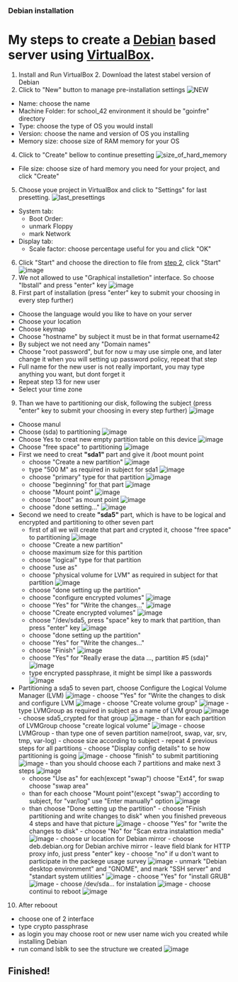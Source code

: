 ### Debian installation
  # My steps to create a [Debian](https://www.debian.org/) based server using [VirtualBox](https://www.virtualbox.org/wiki/Downloads).
1. Install and Run VirtualBox
<a id="step2" /> 2. Download the latest stabel version of Debian
3. Click to "New" button to manage pre-installation settings
  ![NEW](https://user-images.githubusercontent.com/61047851/141314856-0c0445ab-cebf-4d98-86ec-494afe690300.png)
  - Name:           choose the name
  - Machine Folder: for school_42 environment it should be "goinfre" directory
  - Type:           choose the type of OS you would install
  - Version:        choose the name and version of OS you installing
  - Memory size:    choose size of RAM memory for your OS
4. Click to "Create" bellow to continue presetting
  ![size_of_hard_memory](https://user-images.githubusercontent.com/61047851/141316918-f9247e0e-5c01-497b-bb36-24bad851e773.png)
  - File size:      choose size of hard memory you need for your project, and click "Create"
5. Choose youe project in VirtualBox and click to "Settings" for last presetting.
  ![last_presettings](https://user-images.githubusercontent.com/61047851/141317675-5dac1b31-92c7-42fd-93d8-8a1fb82317c6.png)
  - System tab:
     - Boot Order:
      - unmark Floppy
      - mark Network
  - Display tab: 
    - Scale factor: choose percentage useful for you and click "OK"
6. Click "Start" and choose the direction to file from [step 2](#step2), click "Start"
  ![image](https://user-images.githubusercontent.com/61047851/141319208-b5c574da-5994-489c-ad97-56e9ae5c7d06.png)
7. We not allowed to use "Graphical installetion" interface. So choose "Ibstall" and press "enter" key
![image](https://user-images.githubusercontent.com/61047851/141326333-e9fdf087-582c-4727-ab77-be35036e8a41.png)
8. First part of installation (press "enter" key to submit your choosing in every step further)
  - Choose the language would you like to have on your server
  - Choose your location
  - Choose keymap
  - Choose "hostname" by subject it must be in that format username42
  - By subject we not need any "Domain names"
  - Choose "root password", but for now u may use simple one, and later change it when you will setting up password policy, repeat that step
  - Full name for the new user is not really important, you may type anything you want, but dont forget it
  - Repeat step 13 for new user
  - Select your time zone
9. Than we have to partitioning our disk, following the subject (press "enter" key to submit your choosing in every step further)
    ![image](https://user-images.githubusercontent.com/61047851/141333371-a9c273d4-284b-4b6e-bfa0-03e775b8dd9f.png)
  - Choose manul
  - Choose (sda) to partitioning 
   ![image](https://user-images.githubusercontent.com/61047851/141334449-d8dcf1a3-f523-4cc8-a01a-d3acf46860ce.png)
  - Choose Yes to creat new empty partition table on this device
   ![image](https://user-images.githubusercontent.com/61047851/141334885-b646007a-d62b-4d96-9665-1687154446b3.png)
  - Choose "free space" to partitioning
    ![image](https://user-images.githubusercontent.com/61047851/141335214-7e8fb1db-12fd-4ded-86bc-1c6a5d2eb284.png)
  - First we need to creat **"sda1"** part and give it /boot mount point
    - choose "Create a new partition"
      ![image](https://user-images.githubusercontent.com/61047851/141335355-b5360c04-2c6a-45e9-a0dd-3ab2be711fc9.png)
    - type "500 M" as required in subject for sda1
      ![image](https://user-images.githubusercontent.com/61047851/141335639-fedc51c7-fe8b-4c86-a999-2f030e006095.png)
    - choose "primary" type for that partition
      ![image](https://user-images.githubusercontent.com/61047851/141335721-3d29c902-4bb4-4c7f-8fc9-81145f6c42de.png)
    - choose "beginning" for that part
      ![image](https://user-images.githubusercontent.com/61047851/141335927-0703bd3d-fdc5-4e84-a36a-97720af3be88.png)
    - choose "Mount point"
      ![image](https://user-images.githubusercontent.com/61047851/141336150-78245909-bd5f-4a11-a445-ad1fb54c2512.png)
    - choose "/boot" as mount point
      ![image](https://user-images.githubusercontent.com/61047851/141336240-ec9bb949-5f72-40ca-8004-7d55a5009af6.png)
    - choose "done setting..."
      ![image](https://user-images.githubusercontent.com/61047851/141336627-0031c45d-60c2-4f61-a37c-1d7db5011358.png)
  - Second we need to create **"sda5"** part, which is have to be logical and encrypted and partitioning to other seven part
    - first of all we will create that part and crypted it, choose "free space" to partitioning
      ![image](https://user-images.githubusercontent.com/61047851/141339680-22381fd5-154a-4822-8da0-542420af724c.png)
    - choose "Create a new partition"
    - choose maximum size for this partition
    - choose "logical" type for that partition
    - choose "use as"
    - choose "physical volume for LVM" as required in subject for that partition
      ![image](https://user-images.githubusercontent.com/61047851/141340495-fe47ca4e-5e46-433a-8b3b-9521a4ea3448.png)
    - choose "done setting up the partition"
    - choose "configure encrypted volumes"
      ![image](https://user-images.githubusercontent.com/61047851/141340853-9b0a82f3-ec1e-4c04-b797-aedcf63788c4.png)
    - choose "Yes" for "Write the changes..."
      ![image](https://user-images.githubusercontent.com/61047851/141340948-7c6336c8-aacf-414e-aa90-7edd217ce01f.png)
    - choose "Create encrypted volumes"
      ![image](https://user-images.githubusercontent.com/61047851/141341609-c4316b48-c84b-44a1-9e4e-4173160fb923.png)
    - choose "/dev/sda5, press "space" key to mark that partition, than press "enter" key
      ![image](https://user-images.githubusercontent.com/61047851/141341872-7000bede-363c-4093-8c19-4f54972e660b.png)
    - choose "done setting up the partition"
    - choose "Yes" for "Write the changes..."
    - choose "Finish"
      ![image](https://user-images.githubusercontent.com/61047851/141343772-f144641c-03e8-49f3-a27e-f2d382293e36.png)
    - choose "Yes" for "Really erase the data ..., partition #5 (sda)"
      ![image](https://user-images.githubusercontent.com/61047851/141344005-b3fd4d74-252d-4c67-9d72-90a725995e47.png)
    - type encrypted passphrase, it might be simpl like a passwords
      ![image](https://user-images.githubusercontent.com/61047851/141346036-a0db7862-345c-4379-b530-a6ba67ad7160.png)
   - Partitioning a sda5 to seven part, choose Configure the Logical Volume Manager (LVM)
    ![image](https://user-images.githubusercontent.com/61047851/141346901-27030bc5-585f-43b9-95d5-5bf6d1a8862c.png)
    - choose "Yes" for "Write the changes to disk and configure LVM
      ![image](https://user-images.githubusercontent.com/61047851/141346704-cbc87038-e2ca-4a14-82b5-e6f9b8b5ccf0.png)
    - choose "Create volume group"
      ![image](https://user-images.githubusercontent.com/61047851/141347294-1a2b9f40-07ef-403b-8ca6-97607259b1b8.png)
    - type LVMGroup as required in subject as a name of LVM group
      ![image](https://user-images.githubusercontent.com/61047851/141347528-fb11bd71-fe79-4b17-910f-07b32a63629c.png)
    - choose sda5_crypted for that group
      ![image](https://user-images.githubusercontent.com/61047851/141347593-14a36e10-240f-45ae-b474-2f2b59764a86.png)
    - than for each partition of LVMGroup choose "create logical volume"
      ![image](https://user-images.githubusercontent.com/61047851/141351994-96763ed5-f7bc-4558-843c-feccca5cc337.png)
    - choose LVMGroup
    - than type one of seven partition name(root, swap, var, srv, tmp, var-log)
    - choose size according to subject
    - repeat 4 previous steps for all partitions
    - choose "Display config details" to se how partitioning is going
      ![image](https://user-images.githubusercontent.com/61047851/141353150-01c5775c-44f5-46aa-946a-91f2a7b1d95d.png)
    - choose "finish" to submit partitioning
      ![image](https://user-images.githubusercontent.com/61047851/141353220-68417fcf-8c8f-4f8f-985e-50012bf0aac5.png)
    - than you should choose each 7 partitions and make next 3 steps
      ![image](https://user-images.githubusercontent.com/61047851/141353372-cef26563-9812-44a1-acf8-46a8cc75b1b2.png)
      - choose "Use as" for each(except "swap") choose "Ext4", for swap choose "swap area"
      - than for each choose "Mount point"(except "swap") according to subject, for "var/log" use "Enter manually" option
        ![image](https://user-images.githubusercontent.com/61047851/141354639-79a94d71-d0d3-4031-a34e-c7156adc9107.png)
      - than choose "Done setting up the partition"
    - choose "Finish partitioning and write changes to disk" when you finished preveous 4 steps and have that picture
      ![image](https://user-images.githubusercontent.com/61047851/141355133-55f3c623-0e9a-4e43-ae3e-c8ffca57f78b.png)
    - choose "Yes" for "write the changes to disk"
    - choose "No" for "Scan extra instalattion media"
      ![image](https://user-images.githubusercontent.com/61047851/141357509-18d66b43-890c-49c6-9a72-473250618820.png)
    - choose ur location for Debian mirror
    - choose deb.debian.org for Debian archive mirror
    - leave field blank for HTTP proxy info, just press "enter" key
    - choose "no" if u don't want to participate in the packege usage survey
      ![image](https://user-images.githubusercontent.com/61047851/141358355-39a738d9-ebc6-4ed0-b25b-5df5d3df7fc2.png)
    - unmark "Debian desktop environment" and "GNOME", and mark "SSH server" and "standart system utilities"
      ![image](https://user-images.githubusercontent.com/61047851/141358587-95817c0d-1db1-49d1-bd2f-f40766d6e686.png)
    - choose "Yes" for "install GRUB"
      ![image](https://user-images.githubusercontent.com/61047851/141359554-b80eda39-8b88-4cf0-912d-817134976f34.png)
    - choose /dev/sda... for instalation
      ![image](https://user-images.githubusercontent.com/61047851/141359678-476ffde4-c51b-4b77-a81d-510ce2bd94d0.png)
    - choose continui to reboot
      ![image](https://user-images.githubusercontent.com/61047851/141360142-d5bdfaee-07b7-4460-8d5d-56ba811dcb4e.png)
10. After reboout 
  - choose one of 2 interface
  - type crypto passphrase
  - as login you may choose root or new user name wich you created while installing Debian
  - run comand lsblk to see the structure we created
    ![image](https://user-images.githubusercontent.com/61047851/141361453-49a83ac8-365d-4f2a-8266-1816c65157ea.png)

## Finished!
